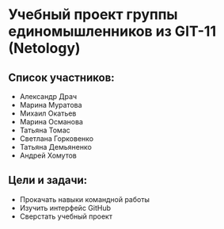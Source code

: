 # Учебный проект группы единомышленников из GIT-11 (Netology)

## Список участников:

- Александр Драч
- Марина Муратова
- Михаил Окатьев
- Марина Османова
- Татьяна Томас
- Светлана Горковенко
- Татьяна Демьяненко
- Андрей Хомутов

## Цели и задачи:

- Прокачать навыки командной работы
- Изучить интерфейс GitHub
- Сверстать учебный проект
